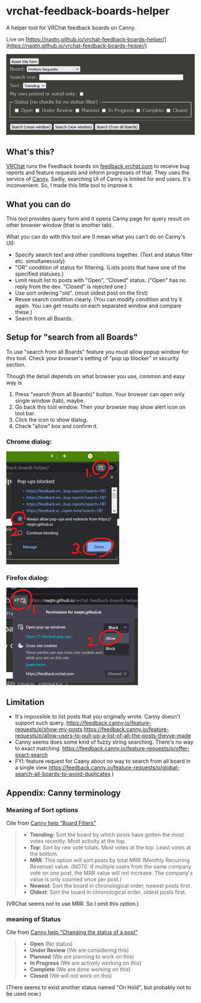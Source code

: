 # vrchat-feedback-boards-helper

A helper tool for VRChat feedback boards on Canny.

Live on [https://naqtn.github.io/vrchat-feedback-boards-helper/](https://naqtn.github.io/vrchat-feedback-boards-helper/)

![screenshot of VRChat feedback boards helper](img/search-form.png)


## What's this?

[VRChat](https://hello.vrchat.com) runs the Feedback boards on [feedback.vrchat.com](https://feedback.vrchat.com/) to receive bug reports and feature requests and inform progresses of that. They uses the service of [Canny](https://canny.io/ "Canny: Customer Feedback Management Tool"). Sadly, searching UI of Canny is limited for end users. It's inconvenient. So, I made this little tool to improve it.

## What you can do

This tool provides query form and it opens Canny page for query result on other browser window (that is another tab).

What you can do with this tool are (I mean what you can't do on Canny's UI): 

- Specify search text and other conditions together. (Text and status filter etc. simultaneously) 
- "OR" condition of status for filtering. (Lists posts that have one of the specified statuses.)
- Limit result list to posts with "Open", "Closed" status. ("Open" has no reply from the dev. "Closed" is rejected one.)
- Use sort ordering "old". (most oldest post on the first)
- Reuse search condition clearly. (You can modify condition and try it again. You can get results on each separated window and compare these.)
- Search from all Boards.


## Setup for "search from all Boards"

To use "search from all Boards" feature you must allow popup window for this tool.
Check your browser's setting of "pop up blocker" in security section.

Though the detail depends on what browser you use, common and easy way is

1. Press "search (from all Boards)" button. Your browser can open only single window (tab), maybe.
2. Go back this tool window. Then your browser may show alert icon on tool bar.
3. Click the icon to show dialog.
4. Check "allow" box and confirm it.

### Chrome dialog:
![popup blocking configuration dialog of Chrome](img/chrome-popup-en-noted-70pc.png)

### Firefox dialog:
![popup blocking configuration dialog of Firefox](img/firefox-popup-en-noted-70pc.png)


## Limitation

- It's impossible to list posts that you originally wrote. Canny doesn't support such query. https://feedback.canny.io/feature-requests/p/show-my-posts https://feedback.canny.io/feature-requests/p/allow-users-to-pull-up-a-list-of-all-the-posts-theyve-made
- Canny seems does some kind of fuzzy string searching. There's no way to exact matching. https://feedback.canny.io/feature-requests/p/offer-exact-search
- FYI: feature request for Caany about no way to search from all board in a single view https://feedback.canny.io/feature-requests/p/global-search-all-boards-to-avoid-duplicates )


## Appendix: Canny terminology

### Meaning of Sort options

Cite from [Canny help "Board Filters"](https://help.canny.io/en/articles/3827588-board-filters)

> - **Trending**: Sort the board by which posts have gotten the most votes recently. Most activity at the top.
> - **Top**: Sort by raw vote totals. Most votes at the top. Least votes at the bottom.
> - **MRR**: This option will sort posts by total MRR (Monthly Recurring Revenue) value. (NOTE: If multiple users from the same company vote on one post, the MRR value will not increase. The company's value is only counted once per post.) 
> - **Newest**: Sort the board in chronological order, newest posts first.
> - **Oldest**: Sort the board in chronological order, oldest posts first.

(VRChat seems not to use MRR. So I omit this option.)


### meaning of Status

Cite from [Canny help "Changing the status of a post"](https://help.canny.io/en/articles/673583-changing-the-status-of-a-post)

> - **Open** (No status)
> - **Under Review** (We are considering this)
> - **Planned** (We are planning to work on this)
> - **In Progress** (We are actively working on this)
> - **Complete** (We are done working on this)
> - **Closed** (We will not work on this)

(There seems to exist another status named "On Hold", but probably not to be used now.)

